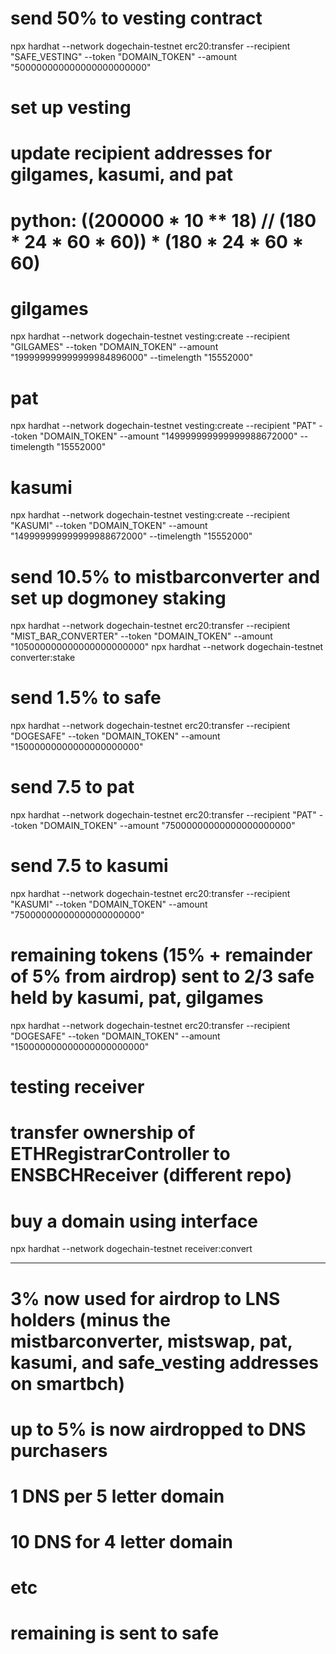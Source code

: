 # send 50% to vesting contract
npx hardhat --network dogechain-testnet erc20:transfer --recipient "SAFE_VESTING" --token "DOMAIN_TOKEN" --amount "500000000000000000000000"
 
# set up vesting
# update recipient addresses for gilgames, kasumi, and pat
# python: ((200000 * 10 ** 18) // (180 * 24 * 60 * 60)) * (180 * 24 * 60 * 60) 
# gilgames
npx hardhat --network dogechain-testnet vesting:create --recipient "GILGAMES" --token "DOMAIN_TOKEN" --amount "199999999999999984896000" --timelength "15552000"
# pat
npx hardhat --network dogechain-testnet vesting:create --recipient "PAT" --token "DOMAIN_TOKEN" --amount "149999999999999988672000" --timelength "15552000"
# kasumi
npx hardhat --network dogechain-testnet vesting:create --recipient "KASUMI" --token "DOMAIN_TOKEN" --amount "149999999999999988672000" --timelength "15552000"



# send 10.5% to mistbarconverter and set up dogmoney staking
npx hardhat --network dogechain-testnet erc20:transfer --recipient "MIST_BAR_CONVERTER" --token "DOMAIN_TOKEN" --amount "105000000000000000000000"
npx hardhat --network dogechain-testnet converter:stake

# send 1.5% to safe
npx hardhat --network dogechain-testnet erc20:transfer --recipient "DOGESAFE" --token "DOMAIN_TOKEN" --amount "15000000000000000000000"

# send 7.5 to pat
npx hardhat --network dogechain-testnet erc20:transfer --recipient "PAT" --token "DOMAIN_TOKEN" --amount "75000000000000000000000"

# send 7.5 to kasumi
npx hardhat --network dogechain-testnet erc20:transfer --recipient "KASUMI" --token "DOMAIN_TOKEN" --amount "75000000000000000000000"



# remaining tokens (15% + remainder of 5% from airdrop) sent to 2/3 safe held by kasumi, pat, gilgames
npx hardhat --network dogechain-testnet erc20:transfer --recipient "DOGESAFE" --token "DOMAIN_TOKEN" --amount "150000000000000000000000"

 
# testing receiver
# transfer ownership of ETHRegistrarController to ENSBCHReceiver (different repo)
# buy a domain using interface
npx hardhat --network dogechain-testnet receiver:convert


----


# 3% now used for airdrop to LNS holders (minus the mistbarconverter, mistswap, pat, kasumi, and safe_vesting addresses on smartbch)
 

# up to 5% is now airdropped to DNS purchasers
# 1 DNS per 5 letter domain
# 10 DNS for 4 letter domain
# etc

# remaining is sent to safe
